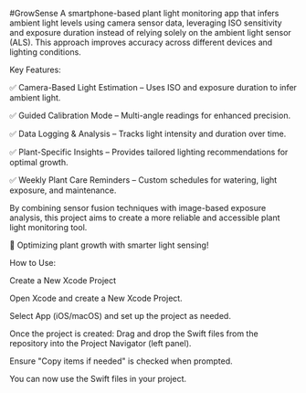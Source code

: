 #GrowSense
A smartphone-based plant light monitoring app that infers ambient light levels using camera sensor data, leveraging ISO sensitivity and exposure duration instead of relying solely on the ambient light sensor (ALS). This approach improves accuracy across different devices and lighting conditions.

Key Features:

✅ Camera-Based Light Estimation – Uses ISO and exposure duration to infer ambient light.

✅ Guided Calibration Mode – Multi-angle readings for enhanced precision.

✅ Data Logging & Analysis – Tracks light intensity and duration over time.

✅ Plant-Specific Insights – Provides tailored lighting recommendations for optimal growth.

✅ Weekly Plant Care Reminders – Custom schedules for watering, light exposure, and maintenance.


By combining sensor fusion techniques with image-based exposure analysis, this project aims to create a more reliable and accessible plant light monitoring tool.

🌿 Optimizing plant growth with smarter light sensing!

How to Use:

Create a New Xcode Project

Open Xcode and create a New Xcode Project.

Select App (iOS/macOS) and set up the project as needed.

Once the project is created:
Drag and drop the Swift files from the repository into the Project Navigator (left panel).

Ensure "Copy items if needed" is checked when prompted.

You can now use the Swift files in your project.
